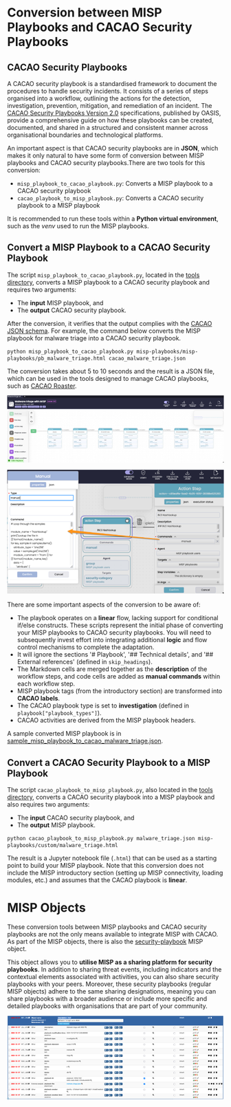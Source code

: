 # Conversion between MISP Playbooks and CACAO Security Playbooks

## CACAO Security Playbooks

A CACAO security playbook is a standardised framework to document the procedures to handle security incidents. It consists of a series of steps organised into a workflow, outlining the actions for the detection, investigation, prevention, mitigation, and remediation of an incident. The [CACAO Security Playbooks Version 2.0](https://docs.oasis-open.org/cacao/security-playbooks/v2.0/cs01/security-playbooks-v2.0-cs01.html) specifications, published by OASIS, provide a comprehensive guide on how these playbooks can be created, documented, and shared in a structured and consistent manner across organisational boundaries and technological platforms.

An important aspect is that CACAO security playbooks are in **JSON**, which makes it only natural to have some form of conversion between MISP playbooks and CACAO security playbooks.There are two tools for this conversion:

- `misp_playbook_to_cacao_playbook.py`: Converts a MISP playbook to a CACAO security playbook
- `cacao_playbook_to_misp_playbook.py`: Converts a CACAO security playbook to a MISP playbook

It is recommended to run these tools within a **Python virtual environment**, such as the *venv* used to run the MISP playbooks.

## Convert a MISP Playbook to a CACAO Security Playbook

The script `misp_playbook_to_cacao_playbook.py`, located in the [tools directory](../tools/misp_playbook_to_cacao_playbook.py), converts a MISP playbook to a CACAO security playbook and requires two arguments:

- The **input** MISP playbook, and
- The **output** CACAO security playbook.

After the conversion, it verifies that the output complies with the [CACAO JSON schema](https://github.com/oasis-open/cacao-json-schemas). For example, the command below converts the MISP playbook for malware triage into a CACAO security playbook.

```
python misp_playbook_to_cacao_playbook.py misp-playbooks/misp-playbooks/pb_malware_triage.html cacao_malware_triage.json
```

The conversion takes about 5 to 10 seconds and the result is a JSON file, which can be used in the tools designed to manage CACAO playbooks, such as [CACAO Roaster](https://github.com/opencybersecurityalliance/cacao-roaster).

![assets/cacao_roaster.png](assets/cacao_roaster.png)

![assets/cacao_roaster-command.png](assets/cacao_roaster-command.png)

There are some important aspects of the conversion to be aware of:

- The playbook operates on a **linear** flow, lacking support for conditional if/else constructs. These scripts represent the initial phase of converting your MISP playbooks to CACAO security playbooks. You will need to subsequently invest effort into integrating additional **logic** and flow control mechanisms to complete the adaptation.
- It will ignore the sections '# Playbook', '## Technical details', and '## External references' (defined in `skip_headings`).
- The Markdown cells are merged together as the **description** of the workflow steps, and code cells are added as **manual commands** within each workflow step.
- MISP playbook tags (from the introductory section) are transformed into **CACAO labels**.
- The CACAO playbook type is set to **investigation** (defined in `playbook["playbook_types"]`).
- CACAO activities are derived from the MISP playbook headers.

A sample converted MISP playbook is in [sample_misp_playbook_to_cacao_malware_triage.json](sample_misp_playbook_to_cacao_malware_triage.json).

## Convert a CACAO Security Playbook to a MISP Playbook

The script `cacao_playbook_to_misp_playbook.py`, also located in the [tools directory](../tools/cacao_playbook_to_misp_playbook.py), converts a CACAO security playbook into a MISP playbook and also requires two arguments:

- The **input** CACAO security playbook, and
- The **output** MISP playbook.

```
python cacao_playbook_to_misp_playbook.py malware_triage.json misp-playbooks/custom/malware_triage.html
```

The result is a Jupyter notebook file (`.html`) that can be used as a starting point to build your MISP playbook. Note that this conversion does not include the MISP introductory section (setting up MISP connectivity, loading modules, etc.) and assumes that the CACAO playbook is **linear**.

# MISP Objects

These conversion tools between MISP playbooks and CACAO security playbooks are not the only means available to integrate MISP with CACAO. As part of the MISP objects, there is also the [security-playbook](https://www.misp-project.org/objects.html#_security_playbook) MISP object.

This object allows you to **utilise MISP as a sharing platform for security playbooks**. In addition to sharing threat events, including indicators and the contextual elements associated with activities, you can also share security playbooks with your peers. Moreover, these security playbooks (regular MISP objects) adhere to the same sharing designations, meaning you can share playbooks with a broader audience or include more specific and detailed playbooks with organisations that are part of your community.

![assets/security-playbook-object.png](assets/security-playbook-object.png)